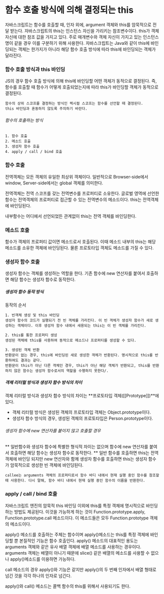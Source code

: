 # 함수 호출 방식에 의해 결정되는 this
자바스크립트는 함수를 호출할 때, 인자 외에, argument 객체와 this를 암묵적으로 전달 받는다.
자바스크립트의 this는 인스턴스 자신을 가리키는 참조변수이다. this가 객체 자신에 대한 참조 값을 가지고 있다. 주로 매개변수와 객체 자신이 가지고 있는 인스턴스 명이 같을 경우 이를 구분하기 위해 사용한다. 자바스크립트는 Java와 같이 this에 바인딩되는 객체는 한가지가 아니라 해당 함수 호출 방식에 따라 this에 바인딩되는 객체가 달라진다.

### 함수 호출 방식과 this 바인딩
JS의 경우 함수 호출 방식에 의해 this에 바인딩할 어떤 객체가 동적으로 결정된다. 즉, 함수를 호출할 때 함수가 어떻게 호출되었는지에 따라 this가 바인딩할 객체가 동적으로 결정된다.
```
함수의 상위 스코프를 결정하는 방식인 렉시컬 스코프는 함수를 선언할 때 결정된다.
this 바인딩과 혼동하지 않도록 주의하기 바란다.
```
###### 함수의 호출하는 방식
```
1. 함수 호출
2. 메소드 호출
3. 생성자 함수 호출
4. apply / call / bind 호출
```

### 함수 호출
전역객체는 모든 객체의 유일한 최상위 객체이다. 일반적으로 Browser-side에서 window, Server-side에서는 global 객체를 의미한다.

전역객체는 전역 스코프를 갖는 전역변수를 프로퍼티로 소유한다. 글로벌 영역에 선언한 함수는 전역객체의 프로퍼티로 접근할 수 있는 전역변수의 메소드이다. this는 전역객체에 바인딩된다.

내부함수는 어디에서 선언되었든 관계없이 this는 전역 객체를 바인딩한다.

### 메소드 호출
함수가 객체의 프로퍼티 값이면 메소드로서 호출된다. 이때 메소드 내부의 this는 해당 메소드를 소유한 객체에 바인딩된다. 물론 프로토타입 객체도 메소드를 가질 수 있다.

### 생성자 함수 호출
생성자 함수는 객체를 생성하는 역할을 한다. 기존 함수에 new 연산자를 붙여서 호출하면 해당 함수는 생성자 함수로 동작한다.

##### 생성자 함수 동작 방식
동작의 순서
```
1. 빈객체 생성 및 this 바인딩
생성자 함수의 코드가 실행되기 전 빈 객체를 가리킨다. 이 빈 객체가 생성자 함수가 새로 생성하는 객체이다. 이후 생성자 함수 내에서 새용되는 this는 이 빈 객체를 가리킨다.

2. this를 통한 프로퍼티 생성
생성된 객체에 this를 사용하여 동적으로 메소드나 프로퍼티를 생성할 수 있다.

3. 생성된 객체 반환
반환문이 없는 경우, this에 바인딩된 새로 생성한 객체가 반환된다. 명시적으로 this를 반환하여도 결과는 같다.
반환문이 this가 아닌 다른 객체인 경우, this가 아닌 해당 객체가 반환되고, this를 반환하지 않은 함수는 생성자 함수로서의 역할을 수행하지 못한다/.
```
##### 객체 리터럴 방식과 생성자 함수 방식의 차이
객체 리터럴 방식과 생성자 함수 방식의 차이는 **프로토타입 객체([[Prototype]])**에 있다.
+ 객체 리터럴 방식은 생성된 객체의 프로토타입 객체는 Object.prototype이다.
+ 생성자 함수 방식의 경우, 생성된 객체의 프로토타입은 Person.prototype이다.

###### 생성자 함수에 new 연산자를 붙이지 않고 호출할 경우
** 일반함수와 생성자 함수에 특별한 형식적 차이는 없으며 함수에 new 연산자를 붙여서 호출하면 해당 함수는 생성자 함수로 동작한다. **
일반 함수를 호출하면 this는 전역객체에 바인딩 되지만 new 연산자와 함께 생성자 함수를 호출하면 this는 생성자 함수가 암묵적으로 생성한 빈 객체에 바인딩된다.

```
callee는 arguments 객체의 프로퍼티로서 함수 바디 내에서 현재 실행 중인 함수를 참조할 때 사용한다. 다시 말해, 함수 바디 내에서 현재 실행 중인 함수의 이름을 반환한다.
```

### apply / call / bind 호출
자바스크립트 엔진의 암묵적 this 바인딩 이외에 this를 특정 객체에 명시적으로 바인딩하는 방법도 제공된다. 이것을 가능하게 하는 것이 Function.prototype.apply, Function.prototype.call 메소드이다. 이 메소드들은 모두 Function.prototype 객체의 메소드이다.

apply() 메소드를 호출하는 주체는 함수이며 apply()메소드는 this를 특정 객체에 바인딩할 뿐 본질적인 기능은 함수 호출인다. apply() 메소드의 대표적인 용도는 arguments 객체와 같은 유사 배열 객체에 배열 메소드를 사용하는 경우이다. arguments 객체는 배열이 아니기 때문에 slice() 같은 배열의 메소드를 사용할 수 없으나 apply()메소드를 이용하면 가능하다.

call 메소드의 경우 apply()와 기능은 같지만 apply()의 두 번째 인자에서 배열 형태로 넘긴 것을 각각 하나의 인자로 넘긴다.

apply()와 call() 메소드는 콜백 함수의 this를 위해서 사용되기도 한다.